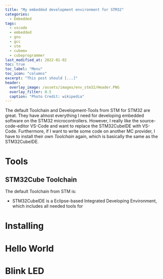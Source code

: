 ```yaml
---
title: "My embedded development environment for STM32"
categories:
  - Embedded
tags:
  - vscode
  - embedded
  - gnu
  - gcc
  - stm
  - cubemx
  - cubeprogrammer
last_modified_at: 2022-01-02
toc: true
toc_label: "Menu"
toc_icon: "columns"
excerpt: "This post should [...]"
header:
  overlay_image: /assets/images/env_stm32/Header.PNG
  overlay_filter: 0.5
  caption: "Photo Credit: wikipedia"
--- 
```


The default Toolchain and Development-Tools from STM for STM32 are great. They have almost everything I need for developing embedded software on the STM32 microcontrollers. However, I really like the source-code-editor VS-Code and want to replace the STM32CubeIDE with VS-Code. Furthermore, if I want to write some code on another MC provider, I have to install their *own Toolchain* again, which is basically the same as the STM32CubeIDE. 

# Tools
## STM32Cube Toolchain
The default Toolchain from STM is:
- STM32CubeIDE is a Eclipse-based Integrated Developing Environment, which includes all needed tools for

# Installing


# Hello World


# Blink LED